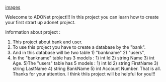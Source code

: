 [images](https://github.com/bekzod28072009/Bank/assets/142194644/49b63d10-b8c9-48c6-85f3-bc3eaae51e8e)

Welecome to ADONet project!!!
In this project you can learn how to create your first strart up adonet project.

Information about project : 
1) This project about bank and user.
2) To use this project you have to create a database by the "bank".
3) And in this database will be two table 1) "bankname" 2) "users",
4) In the "bankname" table has 3 models : 1) int Id 2) string Name 3) int Age.
5)The "users" table has 5 models : 1) int Id 2) string FirstName 3) string LastName 4) string BankName 5) int Account Number.
That is all.
Thanks for your attention.
I think thiis project will be helpful for you!!!
